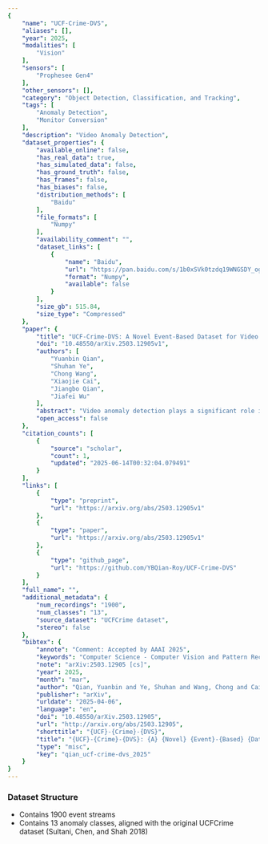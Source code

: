 ```yaml
---
{
    "name": "UCF-Crime-DVS",
    "aliases": [],
    "year": 2025,
    "modalities": [
        "Vision"
    ],
    "sensors": [
        "Prophesee Gen4"
    ],
    "other_sensors": [],
    "category": "Object Detection, Classification, and Tracking",
    "tags": [
        "Anomaly Detection",
        "Monitor Conversion"
    ],
    "description": "Video Anomaly Detection",
    "dataset_properties": {
        "available_online": false,
        "has_real_data": true,
        "has_simulated_data": false,
        "has_ground_truth": false,
        "has_frames": false,
        "has_biases": false,
        "distribution_methods": [
            "Baidu"
        ],
        "file_formats": [
            "Numpy"
        ],
        "availability_comment": "",
        "dataset_links": [
            {
                "name": "Baidu",
                "url": "https://pan.baidu.com/s/1b0xSVk0tzdq19WNGSDY_og?pwd=5d8g",
                "format": "Numpy",
                "available": false
            }
        ],
        "size_gb": 515.84,
        "size_type": "Compressed"
    },
    "paper": {
        "title": "UCF-Crime-DVS: A Novel Event-Based Dataset for Video Anomaly Detection with Spiking Neural Networks",
        "doi": "10.48550/arXiv.2503.12905v1",
        "authors": [
            "Yuanbin Qian",
            "Shuhan Ye",
            "Chong Wang",
            "Xiaojie Cai",
            "Jiangbo Qian",
            "Jiafei Wu"
        ],
        "abstract": "Video anomaly detection plays a significant role in intelligent surveillance systems. To enhance model's anomaly recognition ability, previous works have typically involved RGB, optical flow, and text features. Recently, dynamic vision sensors (DVS) have emerged as a promising technology, which capture visual information as discrete events with a very high dynamic range and temporal resolution. It reduces data redundancy and enhances the capture capacity of moving objects compared to conventional camera. To introduce this rich dynamic information into the surveillance field, we created the first DVS video anomaly detection benchmark, namely UCF-Crime-DVS. To fully utilize this new data modality, a multi-scale spiking fusion network (MSF) is designed based on spiking neural networks (SNNs). This work explores the potential application of dynamic information from event data in video anomaly detection. Our experiments demonstrate the effectiveness of our framework on UCF-Crime-DVS and its superior performance compared to other models, establishing a new baseline for SNN-based weakly supervised video anomaly detection.",
        "open_access": false
    },
    "citation_counts": [
        {
            "source": "scholar",
            "count": 1,
            "updated": "2025-06-14T00:32:04.079491"
        }
    ],
    "links": [
        {
            "type": "preprint",
            "url": "https://arxiv.org/abs/2503.12905v1"
        },
        {
            "type": "paper",
            "url": "https://arxiv.org/abs/2503.12905v1"
        },
        {
            "type": "github_page",
            "url": "https://github.com/YBQian-Roy/UCF-Crime-DVS"
        }
    ],
    "full_name": "",
    "additional_metadata": {
        "num_recordings": "1900",
        "num_classes": "13",
        "source_dataset": "UCFCrime dataset",
        "stereo": false
    },
    "bibtex": {
        "annote": "Comment: Accepted by AAAI 2025",
        "keywords": "Computer Science - Computer Vision and Pattern Recognition, Computer Science - Neural and Evolutionary Computing",
        "note": "arXiv:2503.12905 [cs]",
        "year": 2025,
        "month": "mar",
        "author": "Qian, Yuanbin and Ye, Shuhan and Wang, Chong and Cai, Xiaojie and Qian, Jiangbo and Wu, Jiafei",
        "publisher": "arXiv",
        "urldate": "2025-04-06",
        "language": "en",
        "doi": "10.48550/arXiv.2503.12905",
        "url": "http://arxiv.org/abs/2503.12905",
        "shorttitle": "{UCF}-{Crime}-{DVS}",
        "title": "{UCF}-{Crime}-{DVS}: {A} {Novel} {Event}-{Based} {Dataset} for {Video} {Anomaly} {Detection} with {Spiking} {Neural} {Networks}",
        "type": "misc",
        "key": "qian_ucf-crime-dvs_2025"
    }
}
---
```


### Dataset Structure

- Contains 1900 event streams
- Contains 13 anomaly classes, aligned with the original UCFCrime dataset (Sultani, Chen, and Shah 2018)
